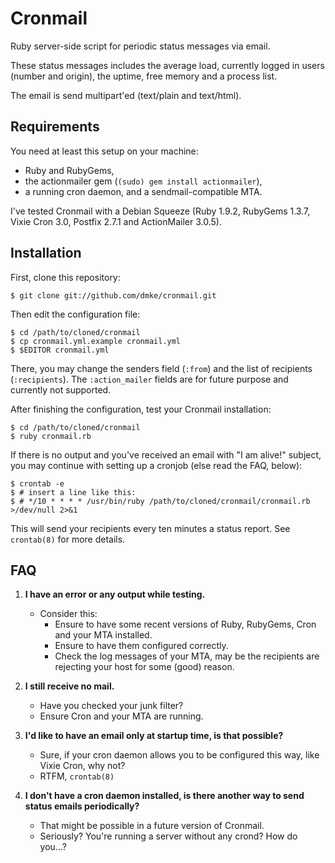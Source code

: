# Cronmail

Ruby server-side script for periodic status messages via email.

These status messages includes the average load, currently logged in
users (number and origin), the uptime, free memory and a process list.

The email is send multipart'ed (text/plain and text/html).

## Requirements

You need at least this setup on your machine:

* Ruby and RubyGems,
* the actionmailer gem (`(sudo) gem install actionmailer`),
* a running cron daemon, and a sendmail-compatible MTA.

I've tested Cronmail with a Debian Squeeze (Ruby 1.9.2, RubyGems 1.3.7,
Vixie Cron 3.0, Postfix 2.7.1 and ActionMailer 3.0.5).

## Installation

First, clone this repository:

    $ git clone git://github.com/dmke/cronmail.git

Then edit the configuration file:

    $ cd /path/to/cloned/cronmail
    $ cp cronmail.yml.example cronmail.yml
    $ $EDITOR cronmail.yml

There, you may change the senders field (`:from`) and the list of
recipients (`:recipients`). The `:action_mailer` fields are for future
purpose and currently not supported.

After finishing the configuration, test your Cronmail installation:

    $ cd /path/to/cloned/cronmail
    $ ruby cronmail.rb

If there is no output and you've received an email with "I am alive!"
subject, you may continue with setting up a cronjob (else read the
FAQ, below):

    $ crontab -e
    $ # insert a line like this:
    $ # */10 * * * * /usr/bin/ruby /path/to/cloned/cronmail/cronmail.rb >/dev/null 2>&1

This will send your recipients every ten minutes a status report. See
`crontab(8)` for more details.

## FAQ

1. **I have an error or any output while testing.**
    * Consider this:
        * Ensure to have some recent versions of Ruby, RubyGems, Cron
          and your MTA installed.
        * Ensure to have them configured correctly.
        * Check the log messages of your MTA, may be the recipients are
          rejecting your host for some (good) reason.

2. **I still receive no mail.**
    * Have you checked your junk filter?
    * Ensure Cron and your MTA are running.

3. **I'd like to have an email only at startup time, is that possible?**
    * Sure, if your cron daemon allows you to be configured this way,
      like Vixie Cron, why not?
    * RTFM, `crontab(8)`

4. **I don't have a cron daemon installed, is there another way to send
  status emails periodically?**
    * That might be possible in a future version of Cronmail.
    * Seriously? You're running a server without any crond? How do
      you...?


